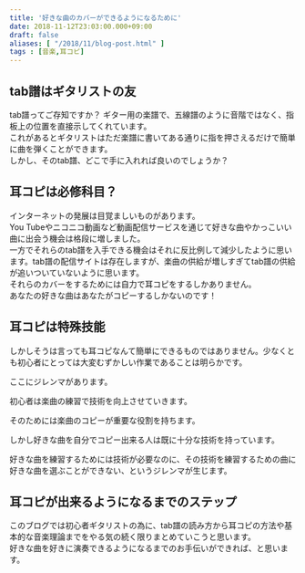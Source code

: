 ```yaml
---
title: '好きな曲のカバーができるようになるために'
date: 2018-11-12T23:03:00.000+09:00
draft: false
aliases: [ "/2018/11/blog-post.html" ]
tags : [音楽,耳コピ]
---
```


## tab譜はギタリストの友
tab譜ってご存知ですか？ ギター用の楽譜で、五線譜のように音階ではなく、指板上の位置を直接示してくれています。  
これがあるとギタリストはただ楽譜に書いてある通りに指を押さえるだけで簡単に曲を弾くことができます。  
しかし、そのtab譜、どこで手に入れれば良いのでしょうか？  

## 耳コピは必修科目？
インターネットの発展は目覚ましいものがあります。  
You Tubeやニコニコ動画など動画配信サービスを通じて好きな曲やかっこいい曲に出会う機会は格段に増しました。  
一方でそれらのtab譜を入手できる機会はそれに反比例して減少したように思います。tab譜の配信サイトは存在しますが、楽曲の供給が増しすぎてtab譜の供給が追いついていないように思います。  
それらのカバーをするためには自力で耳コピをするしかありません。  
あなたの好きな曲はあなたがコピーするしかないのです！  

## 耳コピは特殊技能
しかしそうは言っても耳コピなんて簡単にできるものではありません。少なくとも初心者にとっては大変むずかしい作業であることは明らかです。

ここにジレンマがあります。

初心者は楽曲の練習で技術を向上させていきます。

そのためには楽曲のコピーが重要な役割を持ちます。

しかし好きな曲を自分でコピー出来る人は既に十分な技術を持っています。

好きな曲を練習するためには技術が必要なのに、その技術を練習するための曲に好きな曲を選ぶことができない、というジレンマが生じます。

## 耳コピが出来るようになるまでのステップ

このブログでは初心者ギタリストの為に、tab譜の読み方から耳コピの方法や基本的な音楽理論までをやる気の続く限りまとめていこうと思います。  
好きな曲を好きに演奏できるようになるまでのお手伝いができれば、と思います。